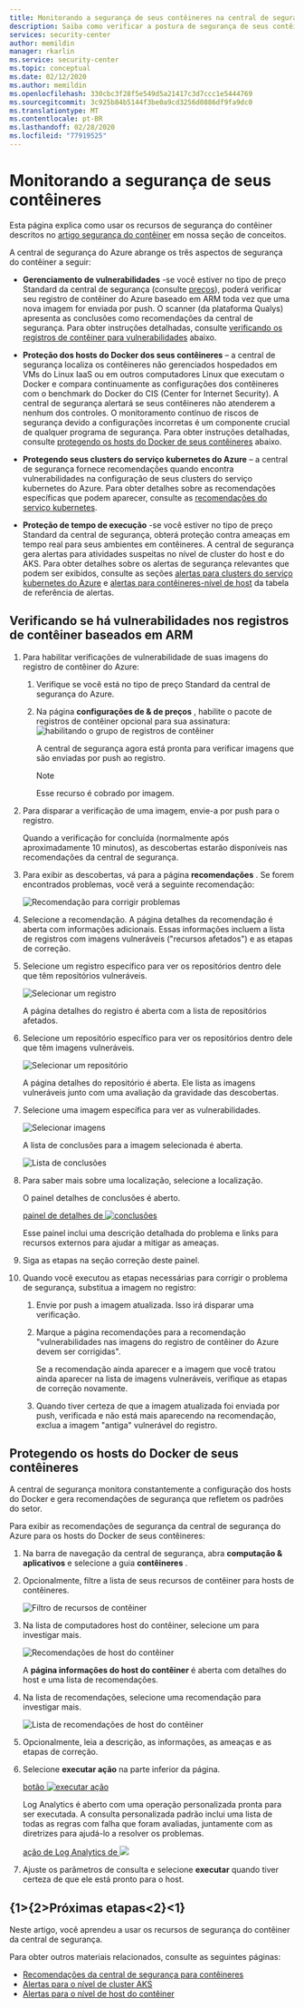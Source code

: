 ```yaml
---
title: Monitorando a segurança de seus contêineres na central de segurança do Azure
description: Saiba como verificar a postura de segurança de seus contêineres na central de segurança do Azure
services: security-center
author: memildin
manager: rkarlin
ms.service: security-center
ms.topic: conceptual
ms.date: 02/12/2020
ms.author: memildin
ms.openlocfilehash: 330cbc3f28f5e549d5a21417c3d7ccc1e5444769
ms.sourcegitcommit: 3c925b84b5144f3be0a9cd3256d0886df9fa9dc0
ms.translationtype: MT
ms.contentlocale: pt-BR
ms.lasthandoff: 02/28/2020
ms.locfileid: "77919525"
---
```

# <a name="monitoring-the-security-of-your-containers"></a>Monitorando a segurança de seus contêineres

Esta página explica como usar os recursos de segurança do contêiner descritos no [artigo segurança do contêiner](container-security.md) em nossa seção de conceitos.

A central de segurança do Azure abrange os três aspectos de segurança do contêiner a seguir:

- **Gerenciamento de vulnerabilidades** -se você estiver no tipo de preço Standard da central de segurança (consulte [preços](/azure/security-center/security-center-pricing)), poderá verificar seu registro de contêiner do Azure baseado em ARM toda vez que uma nova imagem for enviada por push. O scanner (da plataforma Qualys) apresenta as conclusões como recomendações da central de segurança.
    Para obter instruções detalhadas, consulte [verificando os registros de contêiner para vulnerabilidades](#scanning-your-arm-based-container-registries-for-vulnerabilities) abaixo.

- **Proteção dos hosts do Docker dos seus contêineres** – a central de segurança localiza os contêineres não gerenciados hospedados em VMs do Linux IaaS ou em outros computadores Linux que executam o Docker e compara continuamente as configurações dos contêineres com o benchmark do Docker do CIS (Center for Internet Security). A central de segurança alertará se seus contêineres não atenderem a nenhum dos controles. O monitoramento contínuo de riscos de segurança devido a configurações incorretas é um componente crucial de qualquer programa de segurança. 
    Para obter instruções detalhadas, consulte [protegendo os hosts do Docker de seus contêineres](#hardening-your-containers-docker-hosts) abaixo.

- **Protegendo seus clusters do serviço kubernetes do Azure** – a central de segurança fornece recomendações quando encontra vulnerabilidades na configuração de seus clusters do serviço kubernetes do Azure. Para obter detalhes sobre as recomendações específicas que podem aparecer, consulte as [recomendações do serviço kubernetes](recommendations-reference.md#recs-containers).

- **Proteção de tempo de execução** -se você estiver no tipo de preço Standard da central de segurança, obterá proteção contra ameaças em tempo real para seus ambientes em contêineres. A central de segurança gera alertas para atividades suspeitas no nível de cluster do host e do AKS. Para obter detalhes sobre os alertas de segurança relevantes que podem ser exibidos, consulte as seções [alertas para clusters do serviço kubernetes do Azure](alerts-reference.md#alerts-akscluster) e [alertas para contêineres-nível de host](alerts-reference.md#alerts-containerhost) da tabela de referência de alertas.

## <a name="scanning-your-arm-based-container-registries-for-vulnerabilities"></a>Verificando se há vulnerabilidades nos registros de contêiner baseados em ARM 

1. Para habilitar verificações de vulnerabilidade de suas imagens do registro de contêiner do Azure:

    1. Verifique se você está no tipo de preço Standard da central de segurança do Azure.

    1. Na página **configurações de & de preços** , habilite o pacote de registros de contêiner opcional para sua assinatura: ![habilitando o grupo de registros de contêiner](media/monitor-container-security/enabling-container-registries-bundle.png)

        A central de segurança agora está pronta para verificar imagens que são enviadas por push ao registro. 

        >[!NOTE]
        >Esse recurso é cobrado por imagem.


1. Para disparar a verificação de uma imagem, envie-a por push para o registro. 

    Quando a verificação for concluída (normalmente após aproximadamente 10 minutos), as descobertas estarão disponíveis nas recomendações da central de segurança.
    

1. Para exibir as descobertas, vá para a página **recomendações** . Se forem encontrados problemas, você verá a seguinte recomendação:

    ![Recomendação para corrigir problemas ](media/monitor-container-security/acr-finding.png)


1. Selecione a recomendação. 
    A página detalhes da recomendação é aberta com informações adicionais. Essas informações incluem a lista de registros com imagens vulneráveis ("recursos afetados") e as etapas de correção. 

1. Selecione um registro específico para ver os repositórios dentro dele que têm repositórios vulneráveis.

    ![Selecionar um registro](media/monitor-container-security/acr-finding-select-registry.png)

    A página detalhes do registro é aberta com a lista de repositórios afetados.

1. Selecione um repositório específico para ver os repositórios dentro dele que têm imagens vulneráveis.

    ![Selecionar um repositório](media/monitor-container-security/acr-finding-select-repository.png)

    A página detalhes do repositório é aberta. Ele lista as imagens vulneráveis junto com uma avaliação da gravidade das descobertas.

1. Selecione uma imagem específica para ver as vulnerabilidades.

    ![Selecionar imagens](media/monitor-container-security/acr-finding-select-image.png)

    A lista de conclusões para a imagem selecionada é aberta.

    ![Lista de conclusões](media/monitor-container-security/acr-findings.png)

1. Para saber mais sobre uma localização, selecione a localização. 

    O painel detalhes de conclusões é aberto.

    [painel de detalhes de ![conclusões](media/monitor-container-security/acr-finding-details-pane.png)](media/monitor-container-security/acr-finding-details-pane.png#lightbox)

    Esse painel inclui uma descrição detalhada do problema e links para recursos externos para ajudar a mitigar as ameaças.

1. Siga as etapas na seção correção deste painel.

1. Quando você executou as etapas necessárias para corrigir o problema de segurança, substitua a imagem no registro:

    1. Envie por push a imagem atualizada. Isso irá disparar uma verificação. 
    
    1. Marque a página recomendações para a recomendação "vulnerabilidades nas imagens do registro de contêiner do Azure devem ser corrigidas". 
    
        Se a recomendação ainda aparecer e a imagem que você tratou ainda aparecer na lista de imagens vulneráveis, verifique as etapas de correção novamente.

    1. Quando tiver certeza de que a imagem atualizada foi enviada por push, verificada e não está mais aparecendo na recomendação, exclua a imagem "antiga" vulnerável do registro.


## <a name="hardening-your-containers-docker-hosts"></a>Protegendo os hosts do Docker de seus contêineres

A central de segurança monitora constantemente a configuração dos hosts do Docker e gera recomendações de segurança que refletem os padrões do setor.

Para exibir as recomendações de segurança da central de segurança do Azure para os hosts do Docker de seus contêineres:

1. Na barra de navegação da central de segurança, abra **computação & aplicativos** e selecione a guia **contêineres** .

1. Opcionalmente, filtre a lista de seus recursos de contêiner para hosts de contêineres.

    ![Filtro de recursos de contêiner](media/monitor-container-security/container-resources-filter.png)

1. Na lista de computadores host do contêiner, selecione um para investigar mais.

    ![Recomendações de host do contêiner](media/monitor-container-security/container-resources-filtered-to-hosts.png)

    A **página informações do host do contêiner** é aberta com detalhes do host e uma lista de recomendações.

1. Na lista de recomendações, selecione uma recomendação para investigar mais.

    ![Lista de recomendações de host do contêiner](media/monitor-container-security/container-host-rec.png)

1. Opcionalmente, leia a descrição, as informações, as ameaças e as etapas de correção. 

1. Selecione **executar ação** na parte inferior da página.

    [botão ![executar ação](media/monitor-container-security/host-security-take-action-button.png)](media/monitor-container-security/host-security-take-action.png#lightbox)

    Log Analytics é aberto com uma operação personalizada pronta para ser executada. A consulta personalizada padrão inclui uma lista de todas as regras com falha que foram avaliadas, juntamente com as diretrizes para ajudá-lo a resolver os problemas.

    [ação de Log Analytics de ![](media/monitor-container-security/log-analytics-for-action-small.png)](media/monitor-container-security/log-analytics-for-action.png#lightbox)

1. Ajuste os parâmetros de consulta e selecione **executar** quando tiver certeza de que ele está pronto para o host. 



## <a name="next-steps"></a>{1&gt;{2&gt;Próximas etapas&lt;2}&lt;1}

Neste artigo, você aprendeu a usar os recursos de segurança do contêiner da central de segurança. 

Para obter outros materiais relacionados, consulte as seguintes páginas: 

- [Recomendações da central de segurança para contêineres](recommendations-reference.md#recs-containers)
- [Alertas para o nível de cluster AKS](alerts-reference.md#alerts-akscluster)
- [Alertas para o nível de host do contêiner](alerts-reference.md#alerts-containerhost)
